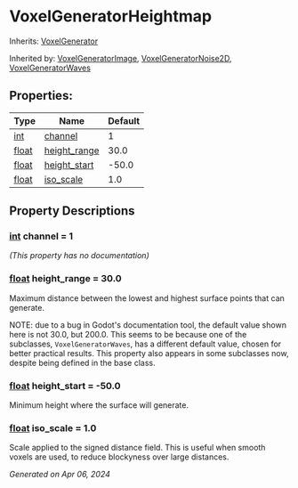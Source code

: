 # VoxelGeneratorHeightmap

Inherits: [VoxelGenerator](VoxelGenerator.md)

Inherited by: [VoxelGeneratorImage](VoxelGeneratorImage.md), [VoxelGeneratorNoise2D](VoxelGeneratorNoise2D.md), [VoxelGeneratorWaves](VoxelGeneratorWaves.md)

## Properties: 


Type                                                                      | Name                             | Default 
------------------------------------------------------------------------- | -------------------------------- | --------
[int](https://docs.godotengine.org/en/stable/classes/class_int.html)      | [channel](#i_channel)            | 1       
[float](https://docs.godotengine.org/en/stable/classes/class_float.html)  | [height_range](#i_height_range)  | 30.0    
[float](https://docs.godotengine.org/en/stable/classes/class_float.html)  | [height_start](#i_height_start)  | -50.0   
[float](https://docs.godotengine.org/en/stable/classes/class_float.html)  | [iso_scale](#i_iso_scale)        | 1.0     
<p></p>

## Property Descriptions

### [int](https://docs.godotengine.org/en/stable/classes/class_int.html)<span id="i_channel"></span> **channel** = 1

*(This property has no documentation)*

### [float](https://docs.godotengine.org/en/stable/classes/class_float.html)<span id="i_height_range"></span> **height_range** = 30.0

Maximum distance between the lowest and highest surface points that can generate. 

NOTE: due to a bug in Godot's documentation tool, the default value shown here is not 30.0, but 200.0. This seems to be because one of the subclasses, `VoxelGeneratorWaves`, has a different default value, chosen for better practical results. This property also appears in some subclasses now, despite being defined in the base class.

### [float](https://docs.godotengine.org/en/stable/classes/class_float.html)<span id="i_height_start"></span> **height_start** = -50.0

Minimum height where the surface will generate.

### [float](https://docs.godotengine.org/en/stable/classes/class_float.html)<span id="i_iso_scale"></span> **iso_scale** = 1.0

Scale applied to the signed distance field. This is useful when smooth voxels are used, to reduce blockyness over large distances.

_Generated on Apr 06, 2024_
